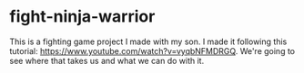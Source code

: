 # fight-ninja-warrior
This is a fighting game project I made with my son. I made it following this tutorial: https://www.youtube.com/watch?v=vyqbNFMDRGQ. We're going to see where that takes us and what we can do with it. 

